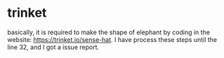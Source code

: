 # trinket

basically, it is required to make the shape of elephant by coding in the website: https://trinket.io/sense-hat. I have process these steps until the line 32, and I got a issue report.
